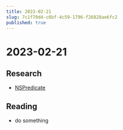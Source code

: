 ```yaml
---
title: 2023-02-21
slug: 7c1f70d4-c6bf-4c59-1796-f26828ae6fc2
published: true
---
```


# 2023-02-21

## Research

* [NSPredicate](nspredicate.md)

## Reading

* do something

